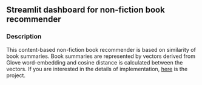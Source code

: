 ## Streamlit dashboard for non-fiction book recommender

### Description
This content-based non-fiction book recommender is based on similarity of book summaries. Book summaries are represented by vectors derived from Glove word-embedding and cosine distance is calculated between the vectors. If you are interested in the details of implementation, [here](https://github.com/sarazong/Metis_project5) is the project.
